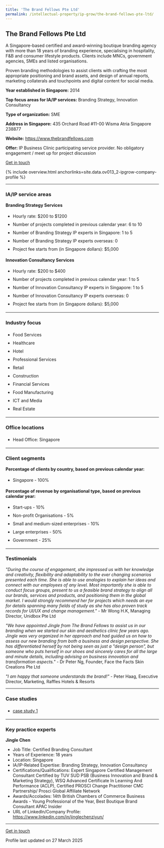 ```yaml
---
title: 'The Brand Fellows Pte Ltd'
permalink: /intellectual-property/ip-grow/the-brand-fellows-pte-ltd/
---
```


## The Brand Fellows Pte Ltd

A Singapore-based certified and award-winning boutique branding agency with more than 18 years of branding experience, specialising in hospitality, F&B and consumer lifestyle products. Clients include MNCs, government agencies, SMEs and listed organisations.

Proven branding methodologies to assist clients with crafting the most appropriate positioning and brand assets, and design of annual reports, marketing collaterals and touchpoints and digital content for social media.

<b>Year established in Singapore:</b> 2014

<b>Top focus areas for IA/IP services:</b> Branding Strategy, Innovation Consultancy

<b>Type of organization:</b> SME

<b>Address in Singapore:</b> 435 Orchard Road #11-00 Wisma Atria Singapore 238877

<b>Website:</b> <a href='https://www.thebrandfellows.com'>https://www.thebrandfellows.com</a>

<b>Offer:</b> IP Business Clinic participating service provider. No obligatory engagement / meet up for project discussion

<a class='btn' href='https://form.gov.sg/680484567b1d7d6a5d8fe2e7' target='_blank' rel='noopener'>Get in touch</a>

{% include overview.html anchorlinks=site.data.ov013_2-ipgrow-company-profile %}

---
<a name='ip-related-service-areas'></a>
### IA/IP service areas

**Branding Strategy Services**

<ul>
<li style='line-height: 27px; margin: 0px 0px !important'>Hourly rate:  $200 to $1200</li>
<li style='line-height: 27px; margin: 0px 0px !important'>Number of projects completed in previous calendar year: 6 to 10</li>
<li style='line-height: 27px; margin: 0px 0px !important'>Number of Branding Strategy IP experts in Singapore: 1 to 5</li>
<li style='line-height: 27px; margin: 0px 0px !important'>Number of Branding Strategy IP experts overseas: 0</li>
<li style='line-height: 27px; margin: 0px 0px !important'>Project fee starts from (in Singapore dollars):  $5,000</li>
</ul>

**Innovation Consultancy Services**

<ul>
<li style='line-height: 27px; margin: 0px 0px !important'>Hourly rate:  $200 to $400</li>
<li style='line-height: 27px; margin: 0px 0px !important'>Number of projects completed in previous calendar year: 1 to 5</li>
<li style='line-height: 27px; margin: 0px 0px !important'>Number of Innovation Consultancy IP experts in Singapore: 1 to 5</li>
<li style='line-height: 27px; margin: 0px 0px !important'>Number of Innovation Consultancy IP experts overseas: 0</li>
<li style='line-height: 27px; margin: 0px 0px !important'>Project fee starts from (in Singapore dollars):  $5,000</li>
</ul>

---
<a name='industry-focus'></a>
### Industry focus

<ul><li style='line-height: 27px; margin: 0px 0px !important'> Food Services</li><li style='line-height: 27px; margin: 0px 0px !important'>Healthcare</li><li style='line-height: 27px; margin: 0px 0px !important'>Hotel</li><li style='line-height: 27px; margin: 0px 0px !important'>Professional Services</li><li style='line-height: 27px; margin: 0px 0px !important'>Retail</li><li style='line-height: 27px; margin: 0px 0px !important'>Construction</li><li style='line-height: 27px; margin: 0px 0px !important'>Financial Services</li><li style='line-height: 27px; margin: 0px 0px !important'>Food Manufacturing</li><li style='line-height: 27px; margin: 0px 0px !important'>ICT and Media</li><li style='line-height: 27px; margin: 0px 0px !important'>Real Estate</li></ul>

---
<a name='office-locations'></a>
### Office locations

<ul><li style='line-height: 27px; margin: 0px 0px !important'> Head Office: Singapore</li></ul>

---
<a name='client-segments'></a>
### Client segments

**Percentage of clients by country, based on previous calendar year:**

<ul><li style='line-height: 27px; margin: 0px 0px !important'> Singapore - 100%</li></ul>

**Percentage of revenue by organisational type, based on previous calendar year:**

<ul><li style='line-height: 27px; margin: 0px 0px !important'> Start-ups - 10%</li><li style='line-height: 27px; margin: 0px 0px !important'>Non-profit Organisations - 5%</li><li style='line-height: 27px; margin: 0px 0px !important'>Small and medium-sized enterprises - 10%</li><li style='line-height: 27px; margin: 0px 0px !important'>Large enterprises - 50%</li><li style='line-height: 27px; margin: 0px 0px !important'>Government - 25%</li></ul>

---
<a name='testimonials'></a>
### Testimonials

*"During the course of engagement, she impressed us with her knowledge and creativity, flexibility and adaptability to the ever changing scenarios presented each time. She is able to use analogies to explain her ideas and connect with our employees of any level. Most importantly she is able to conduct focus groups, present to us a feasible brand strategy to align all our brands, services and products, and positioning them in the global market. I would strongly recommend her for projects which needs an eye for details spanning many fields of study as she has also proven track records for UI/UX and change management."* - Mr Wong H.K, Managing Director, Unidbox Pte Ltd

*"We have appointed Jingle from The Brand Fellows to assist us in our branding when we started our skin and aesthetics clinic few years ago. Jingle was very organized in her approach and had guided us on how to assess our new branding from both a business and design perspective. She has differentiated herself by not being seen as just a "design person", but someone who puts herself in our shoes and sincerely cares for all the large and minute details, including advising on business innovation and transformation aspects."* - Dr Peter Ng, Founder, Face the Facts Skin Creations Pte Ltd

*"I am happy that someone understands the brand!"* - Peter Haag, Executive Director, Marketing, Raffles Hotels & Resorts



---
<a name='case-studies'></a>
### Case studies

<ul><li style='line-height: 27px; margin: 0px 0px !important'> <a href="https://www.marketing-interactive.com/yeo-s-and-fairprice-launch-special-edition-cans-with-quirky-characters" target="_blank" rel="noopener">case study 1</a></li></ul>

---
<a name='key-practice-experts'></a>
### Key practice experts

**Jingle Chen**

- Job Title: Certified Branding Consultant
- Years of Experience: 18 years
- Location: Singapore
- IA/IP-Related Expertise: Branding Strategy, Innovation Consultancy
- Certifications/Qualifications: Expert Singapore Certified Management Consultant Certified by TUV SUD PSB (Business Innovation and Brand & Marketing Strategy), WSQ Advanced Certificate In Learning And Performance (ACLP), Certified PROSCI Change Practitioner CMC Partnership/ Prosci Global Affiliate Network
- Awards/Accolades: 14th British Chambers of Commerce Business Awards - Young Professional of the Year, Best Boutique Brand Consultant APAC Insider
- URL of LinkedIn/Company Profile: 
<a href="https://www.linkedin.com/in/jinglechenziyun/" target="_blank" rel="noopener">https://www.linkedin.com/in/jinglechenziyun/</a>  


---
<p>
<a class='btn' href='https://form.gov.sg/680484567b1d7d6a5d8fe2e7' target='_blank' rel='noopener'>Get in touch</a>
</p>
Profile last updated on 27 March 2025
